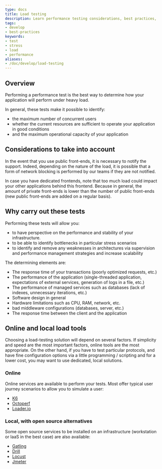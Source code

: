 ```yaml
---
type: docs
title: Load testing
description: Learn performance testing considerations, best practices, and requirements for load testing applications on Clever Cloud infrastructure
tags:
- develop
- best-practices
keywords:
- test
- stress
- load
- performance
aliases:
- /doc/develop/load-testing
---
```

## Overview

Performing a performance test is the best way to determine how your application will perform under heavy load.

In general, these tests make it possible to identify:

* the maximum number of concurrent users
* whether the current resources are sufficient to operate your application in good conditions
* and the maximum operational capacity of your application

## Considerations to take into account

In the event that you use public front-ends, it is necessary to notify the support. Indeed, depending on the nature of the load, it is possible that a form of network blocking is performed by our teams if they are not notified.

In case you have dedicated frontends, note that too much load could impact your other applications behind this frontend. Because in general, the amount of private front-ends is lower than the number of public front-ends (new public front-ends are added on a regular basis).

## Why carry out these tests

Performing these tests will allow you:

* to have perspective on the performance and stability of your infrastructure.
* to be able to identify bottlenecks in particular stress scenarios
* to identify and remove any weaknesses in architectures via supervision and performance management strategies and increase scalability

The determining elements are:

* The response time of your transactions (poorly optimized requests, etc.)
* The performance of the application (single-threaded application, expectations of external services, generation of logs in a file, etc.)
* The performance of managed services such as databases (lack of indexes, unnecessary iterations, etc.)
* Software design in general
* Hardware limitations such as CPU, RAM, network, etc.
* bad middleware configurations (databases, server, etc.)
* The response time between the client and the application

## Online and local load tools

Choosing a load-testing solution will depend on several factors. If simplicity and speed are the most important factors, online tools are the most appropriate. On the other hand, if you have to test particular protocols, and have fine configuration options via a little programming / scripting and for a lower cost, you may want to use dedicated, local solutions.

### Online

Online services are available to perform your tests. Most offer typical user journey scenarios to allow you to simulate a user:

* [K6](https://k6.io)
* [Octoperf](https://octoperf.com)
* [Loader.io](https://loader.io)

### Local, with open source alternatives

Some open source services to be installed on an infrastructure (workstation or IaaS in the best case) are also available:

* [Gatling](https://gatling.io)
* [Drill](https://github.com/fcsonline/drill)
* [Locust](https://locust.io)
* [Jmeter](https://jmeter.apache.org)
